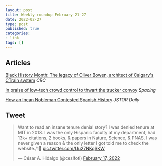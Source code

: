 ```yaml
---
layout: post
title: Weekly roundup February 21-27
date: 2022-02-27
type: post
published: true
categories:
- link
tags: []
---
```


## Articles

[Black History Month: The legacy of Oliver Bowen, architect of Calgary's CTrain system](https://www.cbc.ca/news/canada/calgary/oliver-bowen-calgary-ctrain-black-history-month-1.6356918 "Black History Month: The legacy of Oliver Bowen, architect of Calgary's CTrain system") *CBC*

[In praise of low-tech crowd control to thwart the trucker convoy](http://spacing.ca/toronto/2022/02/14/lorinc-in-praise-of-low-tech-crowd-control-to-thwart-the-trucker-convoy/ "LORINC: In praise of low-tech crowd control to thwart the trucker convoy") *Spacing*

[How an Incan Nobleman Contested Spanish History](https://daily.jstor.org/how-an-incan-nobleman-contested-spanish-history/ "How an Incan Nobleman Contested Spanish History. By Ena Alvarado") *JSTOR Daily*

## Tweet

<blockquote class="twitter-tweet" data-dnt="true"><p lang="en" dir="ltr">Want to read an insane tenure denial story? I was denied tenure at MIT in 2018. I was the only Hispanic faculty at my department, had 13k+ citations, 2 books, &amp; papers in Nature, Science, &amp; PNAS. I was never given a reason &amp; the only letter I got told me to check the website./1🧵 <a href="https://t.co/Uu27NKgSKW">pic.twitter.com/Uu27NKgSKW</a></p>&mdash; César A. Hidalgo (@cesifoti) <a href="https://twitter.com/cesifoti/status/1494369809538195456?ref_src=twsrc%5Etfw">February 17, 2022</a></blockquote> <script async src="https://platform.twitter.com/widgets.js" charset="utf-8"></script>
